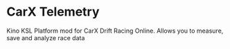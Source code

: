 # CarX Telemetry
Kino KSL Platform mod for CarX Drift Racing Online. Allows you to measure, save and analyze race data

